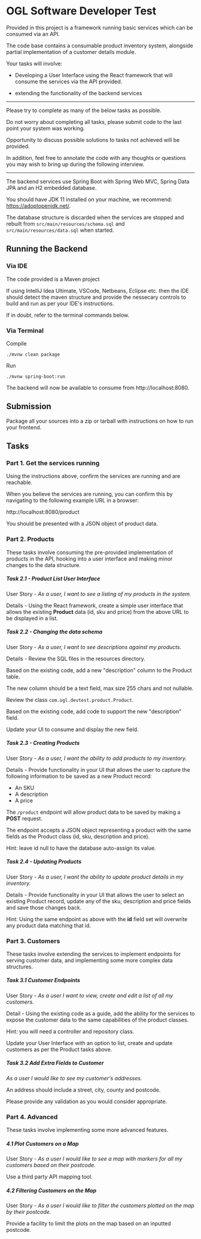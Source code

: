 # OGL Software Developer Test
Provided in this project is a framework running basic services which can be consumed via an API.

The code base contains a consumable product inventory system, alongside partial implementation of a customer details module.

Your tasks will involve:
 
- Developing a User Interface using the React framework that will consume the services via the API provided.

- extending the functionality of the backend services

---

Please try to complete as many of the below tasks as possible. 

Do not worry about completing all tasks, please submit code to the last point your system was working.

Opportunity to discuss possible solutions to tasks not achieved will be provided. 

In addition, feel free to annotate the code with any thoughts or questions you may wish to bring up during the following interview. 

---

The backend services use Spring Boot with Spring Web MVC, Spring Data JPA and an H2 embedded database.

You should have JDK 11 installed on your machine, we recommend: https://adoptopenjdk.net/.

The database structure is discarded when the services are stopped and rebuilt from
`src/main/resources/schema.sql` and `src/main/resources/data.sql` when started.

## Running the Backend
### Via IDE
The code provided is a Maven project

If using IntelliJ Idea Ultimate, VSCode, Netbeans, Eclipse etc. then the IDE should detect the maven 
structure and provide the nessecary controls to build and run as per your IDE's instructions.

If in doubt, refer to the terminal commands below.

### Via Terminal
Compile
```
./mvnw clean package
```

Run
```
./mvnw spring-boot:run
```

The backend will now be available to consume from http://localhost:8080.

## Submission
Package all your sources into a zip or tarball with instructions on how
to run your frontend.

## Tasks
### Part 1. Get the services running 
Using the instructions above, confirm the services are running and are reachable.

When you believe the services are running, you can confirm this by navigating to the following example URL in a browser:

http://localhost:8080/product

You should be presented with a JSON object of product data.

### Part 2. Products
These tasks involve consuming the pre-provided implementation of products in the API, hooking into a user interface and making minor changes to the data structure. 
##### Task 2.1 - Product List User Interface

User Story - *As a user, I want to see a listing of my products in the system.* 

Details - Using the React framework, create a simple user interface that allows the existing <b>Product</b> data (id, sku and price) from the above URL to be displayed in a list.

##### Task 2.2 - Changing the data schema

User Story - *As a user, I want to see descriptions against my products.*

Details - Review the SQL files in the resources directory.

Based on the existing code, add a new "description" column to the Product table.

The new column should be a text field, max size 255 chars and not nullable.

Review the class `com.ogl.devtest.product.Product`.

Based on the existing code, add code to support the new "description" field.

Update your UI to consume and display the new field. 

##### Task 2.3 - Creating Products

User Story - *As a user, I want the ability to add products to my inventory.*

Details - Provide functionality in your UI that allows the user to capture the following information to be saved as a new Product record:
        
- An SKU
- A description
- A price

The `/product` endpoint will allow product data to be saved by making a <b>POST</b> request.

The endpoint accepts a JSON object representing a product with the same fields as the Product class (id, sku, description and price).

Hint: leave id null to have the database auto-assign its value.

##### Task 2.4 - Updating Products

User Story - *As a user, I want the ability to update product details in my inventory.*

Details - Provide functionality in your UI that allows the user to select an existing Product record, update any of the sku, description and price fields and save those changes back.

Hint: Using the same endpoint as above with the <b>id</b> field set will overwrite any product data matching that id.  

### Part 3. Customers
These tasks involve extending the services to implement endpoints for serving customer data, and implementing some more complex data structures.
##### Task 3.1 Customer Endpoints
User Story - *As a user I want to view, create and edit a list of all my customers.*

Detail - Using the existing code as a guide, add the ability for the services to expose the customer data to the same capabilities of the product classes.

Hint: you will need a controller and repository class.

Update your User Interface with an option to list, create and update customers as per the Product tasks above.

##### Task 3.2 Add Extra Fields to Customer
*As a user I would like to see my customer's addresses.*

An address should include a street, city, county and postcode.

Please provide any validation as you would consider appropriate.

### Part 4. Advanced
These tasks involve implementing some more advanced features.
##### 4.1 Plot Customers on a Map
User Story - *As a user I would like to see a map with markers for all my customers based on their postcode.*

Use a third party API mapping tool.

##### 4.2 Filtering Customers on the Map
User Story - *As a user I would like to filter the customers plotted on the map by their postcode.*

Provide a facility to limit the plots on the map based on an inputted postcode.
